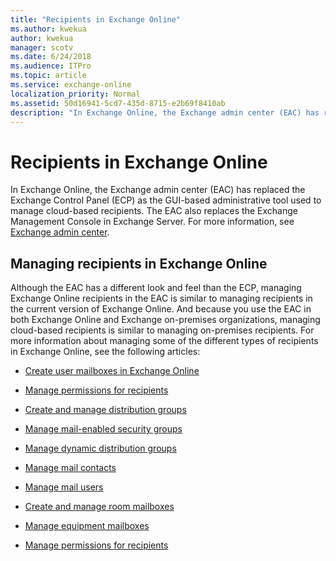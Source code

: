 ```yaml
---
title: "Recipients in Exchange Online"
ms.author: kwekua
author: kwekua
manager: scotv
ms.date: 6/24/2018
ms.audience: ITPro
ms.topic: article
ms.service: exchange-online
localization_priority: Normal
ms.assetid: 50d16941-5cd7-435d-8715-e2b69f8410ab
description: "In Exchange Online, the Exchange admin center (EAC) has replaced the Exchange Control Panel (ECP) as the GUI-based administrative tool used to manage cloud-based recipients. The EAC also replaces the Exchange Management Console in Exchange Server. For more information, see Exchange admin center."
---
```


# Recipients in Exchange Online

In Exchange Online, the Exchange admin center (EAC) has replaced the Exchange Control Panel (ECP) as the GUI-based administrative tool used to manage cloud-based recipients. The EAC also replaces the Exchange Management Console in Exchange Server. For more information, see [Exchange admin center](https://technet.microsoft.com/library/a9aea11a-6ba3-4f4a-a76e-79072e7cfc7d.aspx).
  
## Managing recipients in Exchange Online

Although the EAC has a different look and feel than the ECP, managing Exchange Online recipients in the EAC is similar to managing recipients in the current version of Exchange Online. And because you use the EAC in both Exchange Online and Exchange on-premises organizations, managing cloud-based recipients is similar to managing on-premises recipients. For more information about managing some of the different types of recipients in Exchange Online, see the following articles:
  
- [Create user mailboxes in Exchange Online](create-user-mailboxes.md)
    
- [Manage permissions for recipients](manage-permissions-for-recipients.md)
    
- [Create and manage distribution groups](manage-distribution-groups/manage-distribution-groups.md)
    
- [Manage mail-enabled security groups](manage-mail-enabled-security-groups.md)
    
- [Manage dynamic distribution groups](manage-dynamic-distribution-groups/manage-dynamic-distribution-groups.md)
    
- [Manage mail contacts](manage-mail-contacts.md)
    
- [Manage mail users](manage-mail-users.md)
    
- [Create and manage room mailboxes](manage-room-mailboxes.md)
    
- [Manage equipment mailboxes](manage-equipment-mailboxes.md)
    
- [Manage permissions for recipients](manage-permissions-for-recipients.md)
    

